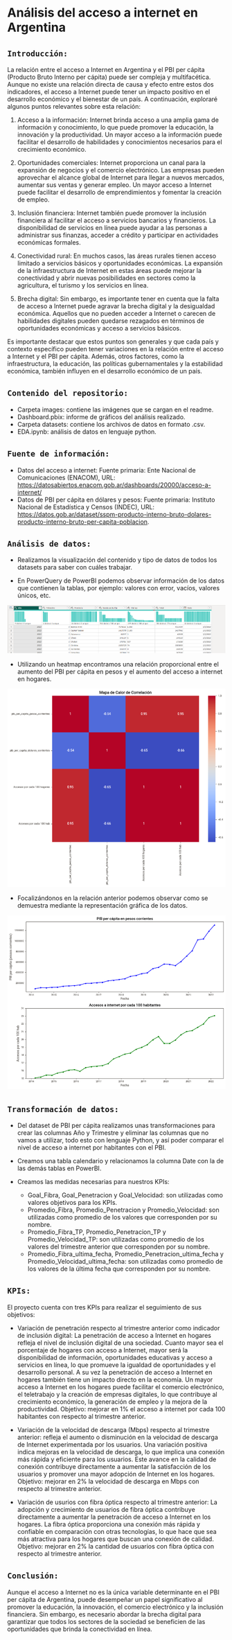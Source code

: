 # **Análisis del acceso a internet en Argentina**

## **`Introducción:`**

La relación entre el acceso a Internet en Argentina y el PBI per cápita (Producto Bruto Interno per cápita) puede ser compleja y multifacética. Aunque no existe una relación directa de causa y efecto entre estos dos indicadores, el acceso a Internet puede tener un impacto positivo en el desarrollo económico y el bienestar de un país. A continuación, exploraré algunos puntos relevantes sobre esta relación:

1. Acceso a la información: Internet brinda acceso a una amplia gama de información y conocimiento, lo que puede promover la educación, la innovación y la productividad. Un mayor acceso a la información puede facilitar el desarrollo de habilidades y conocimientos necesarios para el crecimiento económico.

2. Oportunidades comerciales: Internet proporciona un canal para la expansión de negocios y el comercio electrónico. Las empresas pueden aprovechar el alcance global de Internet para llegar a nuevos mercados, aumentar sus ventas y generar empleo. Un mayor acceso a Internet puede facilitar el desarrollo de emprendimientos y fomentar la creación de empleo.

3. Inclusión financiera: Internet también puede promover la inclusión financiera al facilitar el acceso a servicios bancarios y financieros. La disponibilidad de servicios en línea puede ayudar a las personas a administrar sus finanzas, acceder a crédito y participar en actividades económicas formales.

4. Conectividad rural: En muchos casos, las áreas rurales tienen acceso limitado a servicios básicos y oportunidades económicas. La expansión de la infraestructura de Internet en estas áreas puede mejorar la conectividad y abrir nuevas posibilidades en sectores como la agricultura, el turismo y los servicios en línea.

5. Brecha digital: Sin embargo, es importante tener en cuenta que la falta de acceso a Internet puede agravar la brecha digital y la desigualdad económica. Aquellos que no pueden acceder a Internet o carecen de habilidades digitales pueden quedarse rezagados en términos de oportunidades económicas y acceso a servicios básicos.

Es importante destacar que estos puntos son generales y que cada país y contexto específico pueden tener variaciones en la relación entre el acceso a Internet y el PBI per cápita. Además, otros factores, como la infraestructura, la educación, las políticas gubernamentales y la estabilidad económica, también influyen en el desarrollo económico de un país.

## **`Contenido del repositorio:`**
- Carpeta images: contiene las imágenes que se cargan en el readme.
- Dashboard.pbix: informe de gráficos del análisis realizado.
- Carpeta datasets: contiene los archivos de datos en formato .csv.
- EDA.ipynb: análisis de datos en lenguaje python.

## **`Fuente de información:`**

- Datos del acceso a internet: Fuente primaria: Ente Nacional de Comunicaciones (ENACOM), URL: https://datosabiertos.enacom.gob.ar/dashboards/20000/acceso-a-internet/
- Datos de PBI per cápita en dólares y pesos: Fuente primaria: Instituto Nacional de Estadística y Censos (INDEC), URL: https://datos.gob.ar/dataset/sspm-producto-interno-bruto-dolares-producto-interno-bruto-per-capita-poblacion.

## **`Análisis de datos:`**

- Realizamos la visualización del contenido y tipo de datos de todos los datasets para saber con cuáles trabajar.

- En PowerQuery de PowerBI podemos observar información de los datos que contienen la tablas, por ejemplo: valores con error, vacíos, valores únicos, etc.

![PowerQuery](./images/powerquery.png)


- Utilizando un heatmap encontramos una relación proporcional entre el aumento del PBI per cápita en pesos y el aumento del acceso a internet en hogares. 

![Heatmap](./images/heatmap.png)

- Focalizándonos en la relación anterior podemos observar como se demuestra mediante la representación gráfica de los datos.

![PBI vs Acceso a internet](./images/pbivsaccess.png)

## **`Transformación de datos:`**

- Del dataset de PBI per cápita realizamos unas transformaciones para crear las columnas Año y Trimestre y eliminar las columnas que no vamos a utilizar, todo esto con lenguaje Python, y así poder comparar el nivel de acceso a internet por habitantes con el PBI.

- Creamos una tabla calendario y relacionamos la columna Date con la de las demás tablas en PowerBI.

- Creamos las medidas necesarias para nuestros KPIs:
    + Goal_Fibra, Goal_Penetracion y Goal_Velocidad: son utilizadas como valores objetivos para los KPIs.
    + Promedio_Fibra, Promedio_Penetracion y Promedio_Velocidad: son utilizadas como promedio de los valores que corresponden por su nombre.
    + Promedio_Fibra_TP, Promedio_Penetracion_TP y Promedio_Velocidad_TP: son utilizadas como promedio de los valores del trimestre anterior que corresponden por su nombre.
    + Promedio_Fibra_ultima_fecha, Promedio_Penetracion_ultima_fecha y Promedio_Velocidad_ultima_fecha: son utilizadas como promedio de los valores de la última fecha que corresponden por su nombre.

## **`KPIs:`**

El proyecto cuenta con tres KPIs para realizar el seguimiento de sus objetivos:

- Variación de penetración respecto al trimestre anterior como indicador de inclusión digital: La penetración de acceso a Internet en hogares refleja el nivel de inclusión digital de una sociedad. Cuanto mayor sea el porcentaje de hogares con acceso a Internet, mayor será la disponibilidad de información, oportunidades educativas y acceso a servicios en línea, lo que promueve la igualdad de oportunidades y el desarrollo personal. A su vez la penetración de acceso a Internet en hogares también tiene un impacto directo en la economía. Un mayor acceso a Internet en los hogares puede facilitar el comercio electrónico, el teletrabajo y la creación de empresas digitales, lo que contribuye al crecimiento económico, la generación de empleo y la mejora de la productividad. Objetivo: mejorar en 1% el acceso a internet por cada 100 habitantes con respecto al trimestre anterior.

- Variación de la velocidad de descarga (Mbps) respecto al trimestre anterior: refleja el aumento o disminución en la velocidad de descarga de Internet experimentada por los usuarios. Una variación positiva indica mejoras en la velocidad de descarga, lo que implica una conexión más rápida y eficiente para los usuarios. Este avance en la calidad de conexión contribuye directamente a aumentar la satisfacción de los usuarios y promover una mayor adopción de Internet en los hogares. Objetivo: mejorar en 2% la velocidad de descarga en Mbps con respecto al trimestre anterior.

- Variación de usurios con fibra óptica respecto al trimestre anterior: La adopción y crecimiento de usuarios de fibra óptica contribuye directamente a aumentar la penetración de acceso a Internet en los hogares. La fibra óptica proporciona una conexión más rápida y confiable en comparación con otras tecnologías, lo que hace que sea más atractiva para los hogares que buscan una conexión de calidad. Objetivo: mejorar en 2% la cantidad de usuarios con fibra óptica con respecto al trimestre anterior.

## **`Conclusión:`**

Aunque el acceso a Internet no es la única variable determinante en el PBI per cápita de Argentina, puede desempeñar un papel significativo al promover la educación, la innovación, el comercio electrónico y la inclusión financiera. Sin embargo, es necesario abordar la brecha digital para garantizar que todos los sectores de la sociedad se beneficien de las oportunidades que brinda la conectividad en línea.